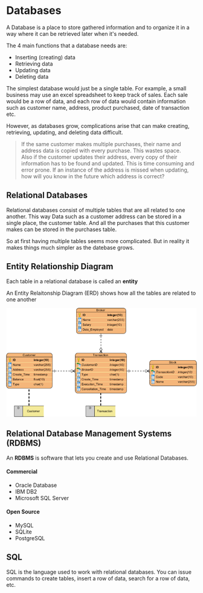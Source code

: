 # Databases

A Database is a place to store gathered information and to organize it in a way where it can be retrieved later when it's needed.

The 4 main functions that a database needs are:
  - Inserting (creating) data
  - Retrieving data
  - Updating data
  - Deleting data

The simplest database would just be a single table. For example, a small business may use an excel spreadsheet to keep track of sales. Each sale would be a row of data, and each row of data would contain information such as customer name, address, product purchased, date of transaction etc. 

However, as databases grow, complications arise that can make creating, retrieving, updating, and deleting data difficult.

> If the same customer makes multiple purchases, their name and address data is copied with every purchase. This wastes space.  
> Also if the customer updates their address, every copy of their information has to be found and updated. This is time consuming and error prone. If an instance of the address is missed when updating, how will you know in the future which address is correct?

## Relational Databases

Relational databases consist of multiple tables that are all related to one another. This way Data such as a customer address can be stored in a single place, the customer table. And all the purchases that this customer makes can be stored in the purchases table.

So at first having multiple tables seems more complicated. But in reality it makes things much simpler as the datebase grows.

## Entity Relationship Diagram

Each table in a relational database is called an **entity**

An Entity Relaitonship Diagram (ERD) shows how all the tables are related to one another

![Entity Relationship Diagram](img/erd.png)

## Relational Database Management Systems (RDBMS)

An **RDBMS** is software that lets you create and use Relational Databases.

#### Commercial
  - Oracle Database
  - IBM DB2
  - Microsoft SQL Server
  
#### Open Source
  - MySQL
  - SQLite
  - PostgreSQL
  
  
## SQL

SQL is the language used to work with relational databases. You can issue commands to create tables, insert a row of data, search for a row of data, etc.
